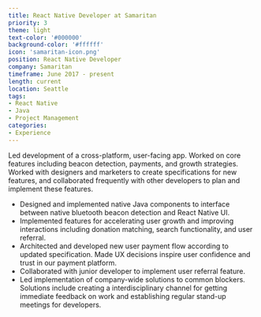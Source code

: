 ```yaml
---
title: React Native Developer at Samaritan
priority: 3
theme: light
text-color: '#000000'
background-color: '#ffffff'
icon: 'samaritan-icon.png'
position: React Native Developer
company: Samaritan
timeframe: June 2017 - present
length: current
location: Seattle
tags:
- React Native
- Java
- Project Management
categories:
- Experience
---
```

Led development of a cross-platform, user-facing app. Worked on core features including beacon detection, payments, and growth strategies. Worked with designers and marketers to create specifications for new features, and collaborated frequently with other developers to plan and implement these features.
- Designed and implemented native Java components to interface between native bluetooth beacon detection and React Native UI.
- Implemented features for accelerating user growth and improving interactions including donation matching, search functionality, and user referral.
- Architected and developed new user payment flow according to updated specification. Made UX decisions inspire user confidence and trust in our payment platform.
- Collaborated with junior developer to implement user referral feature.
- Led implementation of company-wide solutions to common blockers. Solutions include creating a interdisciplinary channel for getting immediate feedback on work and establishing regular stand-up meetings for developers.
